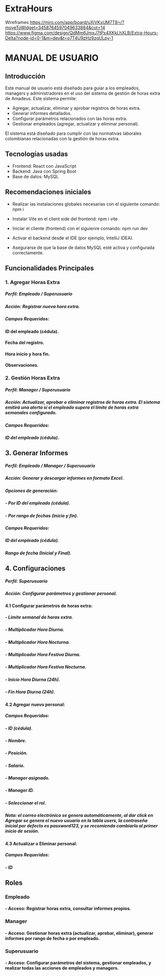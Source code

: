 # ExtraHours

Wireframes
https://miro.com/app/board/uXjVKxUM7T8=/?moveToWidget=3458764597049633884&cot=14
https://www.figma.com/design/QdMm6JmxJ7tPx4XKkLhXLB/Extra-Hours-Delta?node-id=0-1&m=dev&t=o7T4U9zHz9zgULpy-1

 # **MANUAL DE USUARIO**
 
## **Introducción**

Este manual de usuario está diseñado para guiar a los empleados, managers y administradores en el uso del sistema de gestión de horas extra de Amadeus. Este sistema permite:

- Agregar, actualizar, eliminar y aprobar registros de horas extra.
- Generar informes detallados. 
- Configurar parámetros relacionados con las horas extra.
- Gestionar empleados (agregar, actualizar y eliminar personal).

El sistema está diseñado para cumplir con las normativas laborales colombianas relacionadas con la gestión de horas extra.


## **Tecnologías usadas**

- Frontend: React con JavaScript
- Backend: Java con Spring Boot
- Base de datos: MySQL

## **Recomendaciones iniciales**

- Realizar las instalaciones globales necesarias con el siguiente comando:
   npm i

- Instalar Vite en el client side del frontend:
   npm i vite

- Iniciar el cliente (frontend) con el siguienre comando:
   npm run dev

- Activar el backend desde el IDE (por ejemplo, IntelliJ IDEA).

- Asegurarse de que la base de datos MySQL esté activa y configurada correctamente.


## **Funcionalidades Principales**

### 1. **Agregar Horas Extra**
   
##### **Perfil**: Empleado / Superusuario
##### **Acción**: Registrar nueva hora extra.
##### **Campos Requeridos:**
#### ID del empleado (cédula).
#### Fecha del registro.
#### Hora inicio y hora fin.
#### Observaciones.

### 2. **Gestión Horas Extra**
   
##### **Perfil**: Manager / Superusuario
##### **Acción**:  Actualizar, aprobar o eliminar registros de horas extra. El sistema emitirá una alerta si el empleado supera el límite de horas extra semanales configurado.
##### **Campos Requeridos**:
##### ID del empleado (cédula).

## 3. **Generar Informes**
   
##### **Perfil**: Empleado / Manager / Superusuario
##### **Acción**:  Generar y descargar informes en formato Excel.
##### **Opciones de generación:**
##### - Por ID del empleado (cédula).
##### - Por rango de fechas (inicio y fin).
##### **Campos Requeridos**:
##### ID del empleado (cédula).
##### Rango de fecha (Inicial y Final).

## 4.  **Configuraciones**
 
##### **Perfil**: Superusuario
##### **Acción**: Configurar parámetros y gestionar personal.

####  4.1 Configurar parámetros de horas extra:
#####   - Límite semanal de horas extra.
#####   - Multiplicador Hora Diurna.
#####   - Multiplicador Hora Nocturna.
#####   - Multiplicador Hora Festiva Diurna.
#####   - Multiplicador Hora Festiva Nocturna.
#####   - Inicio Hora Diurna (24h).
#####   - Fin Hora Diurna (24h).

####  4.2 Agregar nuevo personal:
##### **Campos Requeridos**:
#####   - ID (cédula).
#####   - Nombre.
#####   - Posición.
#####   - Salario.
#####   - Manager asignado.
#####   - Manager ID.
#####   - Seleccionar el rol.
#####   Nota: el correo electrónico se genera automáticamente, al dar click en Agregar se genera el nuevo usuario en la tabla users, la contraseña inicial por defecto es password123, y se recomienda cambiarla al primer inicio de sesión.

####  4.3 Actualizar o Eliminar personal:
##### **Campos Requeridos**:
#####   - ID


## **Roles**

### **Empleado**
#### - Acceso: Registrar horas extra, consultar informes propios.

### **Manager**
#### - Acceso: Gestionar horas extra (actualizar, aprobar, eliminar), generar informes por rango de fecha o por empleado.

### **Superusuario**
#### - Acceso: Configurar parámetros del sistema, gestionar empleados, y realizar todas las acciones de empleados y managers.
